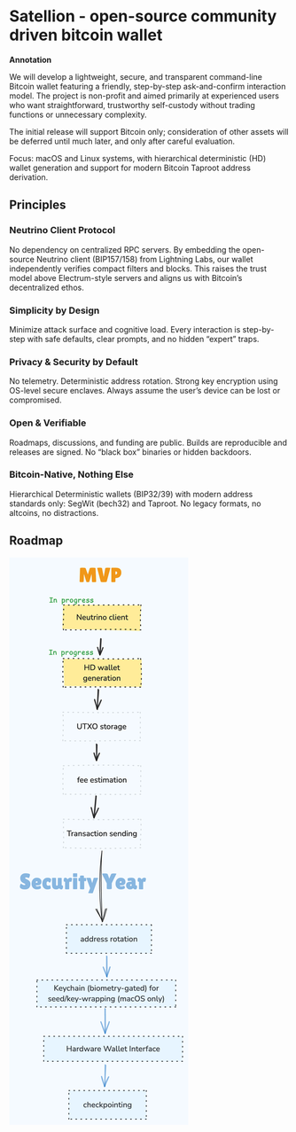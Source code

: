 # Satellion - open-source community driven bitcoin wallet

**Annotation**

We will develop a lightweight, secure, and transparent command-line Bitcoin wallet featuring a friendly, step-by-step ask-and-confirm interaction model. The project is non-profit and aimed primarily at experienced users who want straightforward, trustworthy self-custody without trading functions or unnecessary complexity.

The initial release will support Bitcoin only; consideration of other assets will be deferred until much later, and only after careful evaluation.

Focus: macOS and Linux systems, with hierarchical deterministic (HD) wallet generation and support for modern Bitcoin Taproot address derivation.

## Principles

### Neutrino Client Protocol
No dependency on centralized RPC servers. By embedding the open-source Neutrino client (BIP157/158) from Lightning Labs, our wallet independently verifies compact filters and blocks. This raises the trust model above Electrum-style servers and aligns us with Bitcoin’s decentralized ethos.

### Simplicity by Design
Minimize attack surface and cognitive load. Every interaction is step-by-step with safe defaults, clear prompts, and no hidden “expert” traps.

### Privacy & Security by Default
No telemetry. Deterministic address rotation. Strong key encryption using OS-level secure enclaves. Always assume the user’s device can be lost or compromised.

### Open & Verifiable
Roadmaps, discussions, and funding are public. Builds are reproducible and releases are signed. No “black box” binaries or hidden backdoors.

### Bitcoin-Native, Nothing Else
Hierarchical Deterministic wallets (BIP32/39) with modern address standards only: SegWit (bech32) and Taproot. No legacy formats, no altcoins, no distractions.

## Roadmap
![Roadmap](./research/roadmap/roadmap.png)